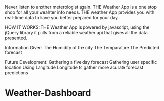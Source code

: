 Never listen to another meterologist again. THE Weather App is a one stop shop for all your weahter info needs. THE weather App provides you with real-time data to have you better prepared for your day. 


HOW IT WORKS:
    THE Weather App is powered by javascript, using the jQuery library it pulls from a reliable weather api that gives all the data presented.
    
Information Given:
    The Humidity of the city
    The Temparature
    The Predicted forecast

Future Development:
    Gathering a five day forecast
    Gathering user specific location
    Using Langitude Longitude to gather more acurate forecast predictions
    
# Weather-Dashboard